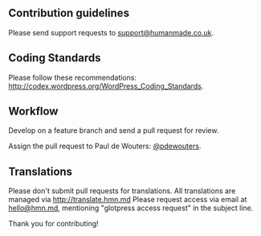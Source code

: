 ## Contribution guidelines ##

Please send support requests to support@humanmade.co.uk.

## Coding Standards ##

Please follow these recommendations: http://codex.wordpress.org/WordPress_Coding_Standards.

## Workflow ##
Develop on a feature branch and send a pull request for review.

Assign the pull request to Paul de Wouters: [@pdewouters](https://github.com/pdewouters).

## Translations ##

Please don't submit pull requests for translations. All translations are managed via http://translate.hmn.md
Please request access via email at hello@hmn.md, mentioning "glotpress access request" in the subject line.

Thank you for contributing!
